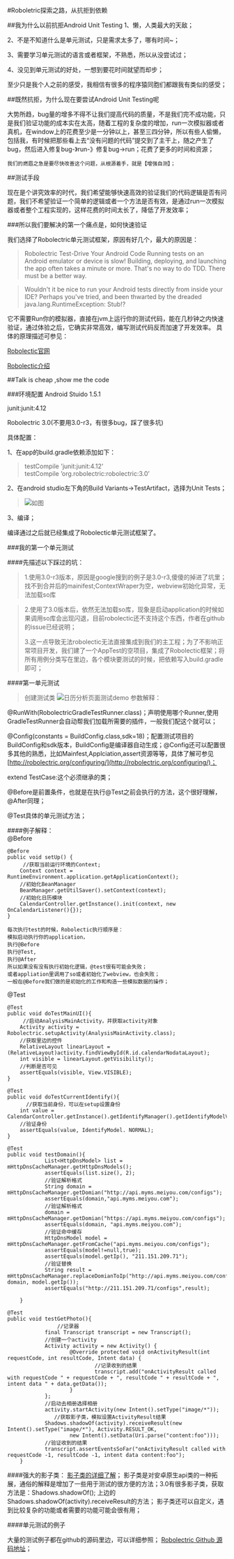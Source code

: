 #Roboletric探索之路，从抗拒到依赖

##我为什么以前抗拒Android Unit Testing
1、懒，人类最大的天敌；

2、不是不知道什么是单元测试，只是需求太多了，哪有时间~；

3、需要学习单元测试的语言或者框架，不熟悉，所以从没尝试过；
	
4、没见到单元测试的好处，一想到要花时间就望而却步；

至少只是我个人之前的感受，我相信有很多的程序猿同胞们都跟我有类似的感受；
	
##既然抗拒，为什么现在要尝试Android Unit Testing呢

大势所趋，bug量的增多不得不让我们提高代码的质量，不是我们完不成功能，只是我们验证功能的成本实在太高，随着工程的复杂度的增加，run一次模拟器或者真机，在window上的花费至少是一分钟以上，甚至三四分钟，所以有些人偷懒，包括我，有时候把那些看上去“没有问题的代码”提交到了主干上，随之产生了bug，然后进入修复bug-》run-》修复bug->run；花费了更多的时间和资源；

	我们的燃眉之急是要尽快改善这个问题，从根源着手，就是【增强自测】；
	
##测试手段

现在是个讲究效率的时代，我们希望能够快速高效的验证我们的代码逻辑是否有问题，我们不希望验证一个简单的逻辑或者一个方法是否有效，是通过run一次模拟器或者整个工程实现的，这样花费的时间太长了，降低了开发效率；

###所以我们要解决的第一个痛点是，如何快速验证

我们选择了Robolectric单元测试框架，原因有好几个，最大的原因是：


>Robolectric
Test-Drive Your Android Code
Running tests on an Android emulator or device is slow! Building, deploying, and launching the app often takes a minute or more. That's no way to do TDD. There must be a better way.

>Wouldn't it be nice to run your Android tests directly from inside your IDE? Perhaps you've tried, and been thwarted by the dreaded java.lang.RuntimeException: Stub!?
>

它不需要Run你的模拟器，直接在jvm上运行你的测试代码，能在几秒钟之内快速验证，通过体验之后，它确实非常高效，编写测试代码反而加速了开发效率。
具体的原理描述可参见：

[Robolectic官网](http://robolectric.org/)

[Robolectic介绍](https://hkliya.gitbooks.io/unit-test-android-with-robolectric/content/0-introduction.html)

##Talk is cheap ,show me the code

###环境配置
Android Stuido 1.5.1

junit:junit:4.12

Robolectric 3.0(不要用3.0-r3，有很多bug，踩了很多坑)

具体配置：

1、在app的build.gradle依赖添加如下：

>testCompile 'junit:junit:4.12'  
testCompile ’org.robolectric:robolectric:3.0’ 

2、在android studio左下角的Build Variants->TestArtifact，选择为Unit Tests；
>![如图](http://7xnby9.com1.z0.glb.clouddn.com/0D878ECA-B0EF-4FE2-A64A-0B42A0A2B254.png)

3、编译；

编译通过之后就已经集成了Robolectic单元测试框架了。

###我的第一个单元测试

####先描述以下踩过的坑：

>1.使用3.0-r3版本，原因是google搜到的例子是3.0-r3,傻傻的掉进了坑里；
>找不到合并后的mainifest;ContextWraper为空，webview初始化异常，无法加载so库

>2.使用了3.0版本后，依然无法加载so库，现象是启动application的时候如果调用so库会出现闪退，目前robolectic还不支持这个东西，作者在github的issue已经说明；
>
>3.这一点导致无法robolectic无法直接集成到我们的主工程；为了不影响正常项目开发，我们建了一个AppTest的空项目，集成了Robolectic框架；将所有用例分类写在里边，各个模块要测试的时候，把依赖写入build.gradle即可；

####第一单元测试

>创建测试类
>![日历分析页面测试demo](http://7xnby9.com1.z0.glb.clouddn.com/388902D3-EE30-499A-B9AF-CB401DBFD73B.png)
参数解释：

@RunWith(RobolectricGradleTestRunner.class)；声明使用哪个Runner,使用GradleTestRunner会自动帮我们加载所需要的插件，一般我们配这个就可以；

@Config(constants = BuildConfig.class,sdk=18)；配置测试项目的BuildConfig和sdk版本，BuildConfig是编译器自动生成；@Config还可以配置很多其他的熟悉，比如Mainfest,Applciation,assert资源等等，具体了解可参见
[http://robolectric.org/configuring/](http://robolectric.org/configuring/)；

extend TestCase:这个必须继承的类；	
	
@Before是前置条件，也就是在执行@Test之前会执行的方法，这个很好理解，@After同理；

@Test具体的单元测试方法；

####例子解释：	
@Before

	@Before
    public void setUp() {
    	 //获取当前运行环境的Context;
        Context context =  RuntimeEnvironment.application.getApplicationContext();
        //初始化BeanManager
        BeanManager.getUtilSaver().setContext(context);
        //初始化日历模块
        CalendarController.getInstance().init(context, new OnCalendarListener(){});
    }
	
	每次执行test的时候，Robolectic执行顺序是：
	模拟启动执行你的application，
	执行@Before
	执行@Test,
	执行@After
	所以如果没有没有执行初始化逻辑，@test很有可能会失败；
	或者appliation里调用了so或者初始化了webview，也会失败；
	一般在@Before我们做的是初始化的工作和构造一些模拟数据的操作；
@Test

 	@Test
    public void doTestMainUI(){
    	 //启动AnalysisMainActivity，并获取activity对象
        Activity activity = Robolectric.setupActivity(AnalysisMainActivity.class);
        //获取里边的控件
        RelativeLayout linearLayout = (RelativeLayout)activity.findViewById(R.id.calendarNodataLayout);
        int visible = linearLayout.getVisibility();
        //判断是否可见
        assertEquals(visible, View.VISIBLE);
    }
	
	@Test
    public void doTestCurrentIdentify(){
    	  //获取当前身份，可以在setup设置身份
        int value = CalendarController.getInstance().getIdentifyManager().getIdentifyModelValue();
        //验证身份
        assertEquals(value, IdentifyModel. NORMAL);
    }

 	@Test
    public void testDomain(){
                List<HttpDnsModel> list = mHttpDnsCacheManager.getHttpDnsModels();
                assertEquals(list.size(), 2);
                //验证解析格式
                String domain = mHttpDnsCacheManager.getDomian("http://api.myms.meiyou.com/configs");
                assertEquals(domain,"api.myms.meiyou.com");
                //验证解析格式
                domain = mHttpDnsCacheManager.getDomian("https://api.myms.meiyou.com/configs");
                assertEquals(domain, "api.myms.meiyou.com");
                //验证命中缓存
                HttpDnsModel model =  mHttpDnsCacheManager.getFromCache("api.myms.meiyou.com/configs");
                assertEquals(model!=null,true);
                assertEquals(model.getIp(), "211.151.209.71");
                //验证替换
                String result = mHttpDnsCacheManager.replaceDomianToIp("http://api.myms.meiyou.com/configs", domain, model.getIp());
                assertEquals("http://211.151.209.71/configs",result);

        }
              
  	@Test
   	public void testGetPhoto(){
   					//记录器
                final Transcript transcript = new Transcript();
                //创建一个activity
                Activity activity = new Activity() {
                        @Override protected void onActivityResult(int requestCode, int resultCode, Intent data) {
                                //记录收到的结果
                                transcript.add("onActivityResult called with requestCode " + requestCode + ", resultCode " + resultCode + ", intent data " + data.getData());
                        }
                };
                //启动去相册选择相册
                activity.startActivity(new Intent().setType("image/*"));
				   //获取影子类，模拟设置ActivityResult结果
                Shadows.shadowOf(activity).receiveResult(new Intent().setType("image/*"), Activity.RESULT_OK,
                        new Intent().setData(Uri.parse("content:foo")));
                //验证收到的结果       
                transcript.assertEventsSoFar("onActivityResult called with requestCode -1, resultCode -1, intent data content:foo");
        }



####强大的影子类：
[影子类的详细了解](http://robolectric.org/extending/)；
 影子类是对安卓原生api类的一种拓展，通俗的解释是增加了一些用于测试的很方便的方法；3.0有很多影子类，获取方法是：Shadows.shadowOf();
 上边的 Shadows.shadowOf(activity).receiveResult的方法；
 影子类还可以自定义，遇到比较复杂的功能或者需要的功能可能会很有用；

####单元测试的例子

大量的测试例子都在github的源码里边，可以详细参照；
[Robolectric Github 源码地址](https://github.com/robolectric/robolectric)；


